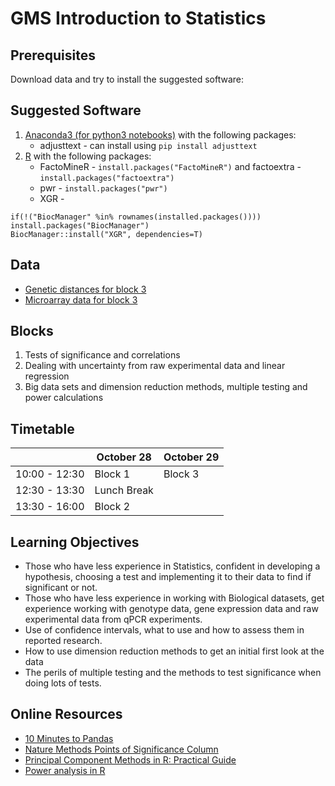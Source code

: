 GMS Introduction to Statistics
==============================

Prerequisites
-------------
Download data and try to install the suggested software:

Suggested Software
----------------------
1. [Anaconda3 (for python3 notebooks)](https://www.anaconda.com/download/) with the following packages:
	* adjusttext - can install using `pip install adjusttext`
2. [R](https://www.r-project.org/) with the following packages:
	* FactoMineR - `install.packages("FactoMineR")` and factoextra - `install.packages("factoextra")`
	* pwr - `install.packages("pwr")`
	* XGR -
```
if(!("BiocManager" %in% rownames(installed.packages()))) install.packages("BiocManager")
BiocManager::install("XGR", dependencies=T)
```

Data
----
* [Genetic distances for block 3](https://www.dropbox.com/s/ttkr4huvzvp6zrp/genetic_distances.csv?dl=0)
* [Microarray data for block 3](https://www.dropbox.com/s/36alrxj77ogx0z8/microarray_all_expression.csv?dl=0)

Blocks
--------
1. Tests of significance and correlations
2. Dealing with uncertainty from raw experimental data and linear regression
3. Big data sets and dimension reduction methods, multiple testing and power calculations

Timetable
---------
|               | October 28   | October 29   |
|---------------|--------------|--------------|
| 10:00 - 12:30 | Block 1      | Block 3      |
| 12:30 - 13:30 | Lunch Break  |              |
| 13:30 - 16:00 | Block 2      |     	      |

Learning Objectives
-------------------
* Those who have less experience in Statistics, confident in developing a hypothesis, choosing a test and implementing it to their data to find if significant or not.
* Those who have less experience in working with Biological datasets, get experience working with genotype data, gene expression data and raw experimental data from qPCR experiments.
* Use of confidence intervals, what to use and how to assess them in reported research.
* How to use dimension reduction methods to get an initial first look at the data
* The perils of multiple testing and the methods to test significance when doing lots of tests.

Online Resources
----------------
* [10 Minutes to Pandas](https://pandas.pydata.org/pandas-docs/stable/10min.html)
* [Nature Methods Points of Significance Column](https://www.nature.com/collections/qghhqm/pointsofsignificance)
* [Principal Component Methods in R: Practical Guide](http://www.sthda.com/english/articles/31-principal-component-methods-in-r-practical-guide/112-pca-principal-component-analysis-essentials/#biplot)
* [Power analysis in R](https://www.statmethods.net/stats/power.html)

